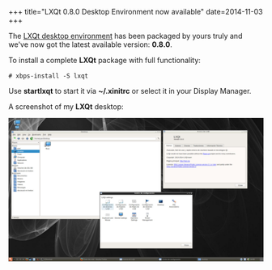 +++
title="LXQt 0.8.0 Desktop Environment now available"
date=2014-11-03
+++

The [LXQt desktop environment](http://www.lxqt.org) has been packaged by yours truly
and we've now got the latest available version: **0.8.0**.

To install a complete **LXQt** package with full functionality:

	# xbps-install -S lxqt

Use **startlxqt** to start it via **~/.xinitrc** or select it in your Display Manager.

A screenshot of my **LXQt** desktop:

[![LXQt xtraeme desktop](lxqt-0.8.0.jpg "LXQt xtraeme desktop")](lxqt-0.8.0.jpg)


